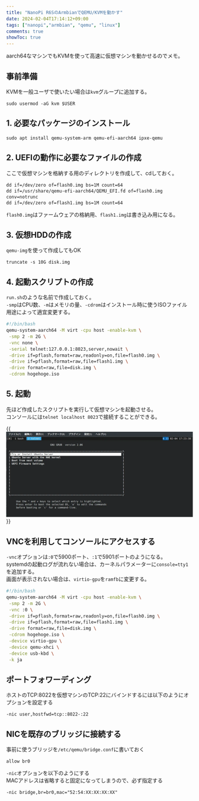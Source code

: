 ```yaml
---
title: "NanoPi R6SのArmbianでQEMU/KVMを動かす"
date: 2024-02-04T17:14:12+09:00
tags: ["nanopi","armbian", "qemu", "linux"]
comments: true
showToc: true
---
```

aarch64なマシンでもKVMを使って高速に仮想マシンを動かせるのでメモ。

## 事前準備
KVMを一般ユーザで使いたい場合は`kvm`グループに追加する。
```
sudo usermod -aG kvm $USER
```

## 1. 必要なパッケージのインストール
```
sudo apt install qemu-system-arm qemu-efi-aarch64 ipxe-qemu
```

## 2. UEFIの動作に必要なファイルの作成
ここで仮想マシンを格納する用のディレクトリを作成して、cdしておく。
```
dd if=/dev/zero of=flash0.img bs=1M count=64
dd if=/usr/share/qemu-efi-aarch64/QEMU_EFI.fd of=flash0.img conv=notrunc
dd if=/dev/zero of=flash1.img bs=1M count=64
```

`flash0.img`はファームウェアの格納用、`flash1.img`は書き込み用になる。

## 3. 仮想HDDの作成
`qemu-img`を使って作成してもOK
```
truncate -s 10G disk.img
```

## 4. 起動スクリプトの作成
`run.sh`のような名前で作成しておく。  
`-smp`はCPU数、`-m`はメモリの量、`-cdrom`はインストール時に使うISOファイル  
用途によって適宜変更する。

```bash
#!/bin/bash
qemu-system-aarch64 -M virt -cpu host -enable-kvm \
 -smp 2 -m 2G \
 -vnc none \
 -serial telnet:127.0.0.1:8023,server,nowait \
 -drive if=pflash,format=raw,readonly=on,file=flash0.img \
 -drive if=pflash,format=raw,file=flash1.img \
 -drive format=raw,file=disk.img \
 -cdrom hogehoge.iso
```

## 5. 起動
先ほど作成したスクリプトを実行して仮想マシンを起動させる。  
コンソールには`telnet localhost 8023`で接続することができる。

{{<img src="console.webp" alt="vm console">}}

## VNCを利用してコンソールにアクセスする
`-vnc`オプションは`:0`で5900ポート、`:1`で5901ポートのようになる。  
systemdの起動ログが流れない場合は、カーネルパラメーターに`console=tty1`を追加する。  
画面が表示されない場合は、`virtio-gpu`を`ramfb`に変更する。

```bash
#!/bin/bash
qemu-system-aarch64 -M virt -cpu host -enable-kvm \
 -smp 2 -m 2G \
 -vnc :0 \
 -drive if=pflash,format=raw,readonly=on,file=flash0.img \
 -drive if=pflash,format=raw,file=flash1.img \
 -drive format=raw,file=disk.img \
 -cdrom hogehoge.iso \
 -device virtio-gpu \
 -device qemu-xhci \
 -device usb-kbd \
 -k ja
 ```

## ポートフォワーディング
ホストのTCP:8022を仮想マシンのTCP:22にバインドするには以下のようにオプションを設定する

```
-nic user,hostfwd=tcp::8022-:22
```

## NICを既存のブリッジに接続する
事前に使うブリッジを`/etc/qemu/bridge.conf`に書いておく
```
allow br0
```

`-nic`オプションを以下のようにする  
MACアドレスは省略すると固定になってしまうので、必ず指定する
```
-nic bridge,br=br0,mac="52:54:XX:XX:XX:XX"
```
